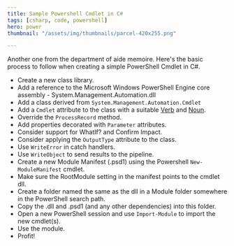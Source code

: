 ```yaml
---
title: Sample Powershell Cmdlet in C#
tags: [csharp, code, powershell]
hero: power
thumbnail: "/assets/img/thumbnails/parcel-420x255.png"

---
```


Another one from the department of aide memoire. Here's the basic process to follow
when creating a simple PowerShell Cmdlet in C#.

- Create a new class library.
- Add a reference to the Microsoft Windows PowerShell Engine core assembly - System.Management.Automation.dll
- Add a class derived from <code>System.Management.Automation.Cmdlet</code>
- Add a <code>Cmdlet</code> attribute to the class with a suitable [Verb](https://msdn.microsoft.com/en-us/library/ms714428%28v=vs.85%29.aspx) and [Noun](https://msdn.microsoft.com/en-us/library/dd878270%28v=vs.85%29.aspx).
- Override the <code>ProcessRecord</code> method.
- Add properties decorated with <code>Parameter</code> attributes.
- Consider support for WhatIf? and Confirm Impact.
- Consider applying the <code>OutputType</code> attribute to the class.
- Use <code>WriteError</code> in catch handlers.
- Use <code>WriteObject</code> to send results to the pipeline.
- Create a new Module Manifest (.psd1) using the Powershell <code>New-ModuleManifest</code> cmdlet.
- Make sure the RootModule setting in the manifest points to the cmdlet dll.
- Create a folder named the same as the dll in a Module folder somewhere in the PowerShell search path.
- Copy the .dll and .psd1 (and any other dependencies) into this folder.
- Open a new PowerShell session and use <code>Import-Module</code> to import the new cmdlet(s).
- Use the module.
- Profit!
